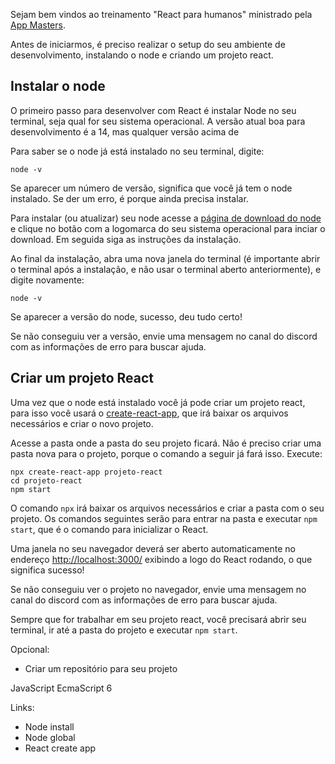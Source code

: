Sejam bem vindos ao treinamento "React para humanos" ministrado pela [App Masters](https://appmasters.io).

Antes de iniciarmos, é preciso realizar o setup do seu ambiente de desenvolvimento, instalando o node e criando um projeto react.

## Instalar o node
O primeiro passo para desenvolver com React é instalar Node no seu terminal, seja qual for seu sistema operacional. A versão atual boa para desenvolvimento é a 14, mas qualquer versão acima de

Para saber se o node já está instalado no seu terminal, digite:

`node -v`

Se aparecer um número de versão, significa que você já tem o node instalado. Se der um erro, é porque ainda precisa instalar.

Para instalar (ou atualizar) seu node acesse a [página de download do node](https://nodejs.org/pt-br/download/) e clique no botão com a logomarca do seu sistema operacional para inciar o download. Em seguida siga as instruções da instalação.

Ao final da instalação, abra uma nova janela do terminal (é importante abrir o terminal após a instalação, e não usar o terminal aberto anteriormente), e digite novamente:

`node -v`

Se aparecer a versão do node, sucesso, deu tudo certo!

Se não conseguiu ver a versão, envie uma mensagem no canal do discord com as informações de erro para buscar ajuda.

## Criar um projeto React

Uma vez que o node está instalado você já pode criar um projeto react, para isso você usará o [create-react-app](https://reactjs.org/docs/create-a-new-react-app.html), que irá baixar os arquivos necessários e criar o novo projeto.

Acesse a pasta onde a pasta do seu projeto ficará. Não é preciso criar uma pasta nova para o projeto, porque o comando a seguir já fará isso. Execute:

```
npx create-react-app projeto-react
cd projeto-react
npm start
```

O comando `npx` irá baixar os arquivos necessários e criar a pasta com o seu projeto. Os comandos seguintes serão para entrar na pasta e executar `npm start`, que é o comando para inicializar o React.

Uma janela no seu navegador deverá ser aberto automaticamente no endereço [http://localhost:3000/](http://localhost:3000/) exibindo a logo do React rodando, o que significa sucesso!

Se não conseguiu ver o projeto no navegador, envie uma mensagem no canal do discord com as informações de erro para buscar ajuda.

Sempre que for trabalhar em seu projeto react, você precisará abrir seu terminal, ir até a pasta do projeto e executar `npm start`.

Opcional:
- Criar um repositório para seu projeto

JavaScript
EcmaScript 6

Links:
- Node install
- Node global
- React create app